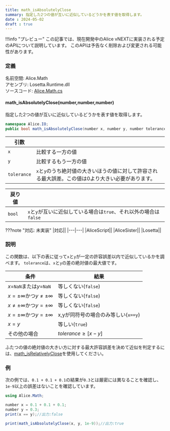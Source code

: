 ```yaml
---
title: math_isAbsolutelyClose
summary: 指定した2つの値が互いに近似しているどうかを表す値を取得します。
date : 2024-05-02
draft : true
---
```


!!!info "プレビュー"
    この記事では、現在開発中のAlice vNEXTに実装される予定のAPIについて説明しています。
    このAPIは予告なく削除および変更される可能性があります。

### 定義
名前空間: Alice.Math<br/>
アセンブリ: Losetta.Runtime.dll<br/>
ソースコード: [Alice.Math.cs](https://github.com/WSOFT-Project/Losetta/blob/master/Losetta.Runtime/Alice.Math.cs)

#### math_isAbsolutelyClose(number,number,number)

指定した2つの値が互いに近似しているどうかを表す値を取得します。

```cs title="AliceScript"
namespace Alice.IO;
public bool math_isAbsolutelyClose(number x, number y, number tolerance) requires(tolerance > 0);
```

|引数| |
|-|-|
|`x`|比較する一方の値|
|`y`|比較するもう一方の値|
|`tolerance`|`x`と`y`のうち絶対値の大きいほうの値に対して許容される最大誤差。この値は0より大きい必要があります。|

|戻り値| |
|-|-|
|`bool`|`x`と`y`が互いに近似している場合は`true`、それ以外の場合は`false`|

???note "対応: 未実装"
    |対応||
    |---|---|
    |AliceScript||
    |AliceSister||
    |Losetta||

### 説明
この関数は、以下の表に従って`x`と`y`が一定の許容誤差以内で近似しているかを調べます。
`tolerance`は、`x`と`y`の差の絶対値の最大値です。

条件|結果
---|---
$x=$`NaN`または$y=$`NaN`|等しくない(`false`)
$x=\pm\infty$かつ$y\neq\pm\infty$|等しくない(`false`)
$x\neq\pm\infty$かつ$y=\pm\infty$|等しくない(`false`)
$x=\pm\infty$かつ$y=\pm\infty$|x,yが同符号の場合のみ等しい(`x==y`)
$x=y$|等しい(`true`)
その他の場合|$tolerance \geq [x - y]$

ふたつの値の絶対値の大きい方に対する最大許容誤差を決めて近似を判定するには、[math_isRelativelyClose](./math_isabsolutelyclose.md)を使用してください。

### 例
次の例では、`0.1 + 0.1 + 0.1`の結果が`0.3`とは厳密には異なることを確認し、`1e-9`以上の誤差はないことを確認しています。

```cs title="AliceScript"
using Alice.Math;

number x = 0.1 + 0.1 + 0.1;
number y = 0.3;
print(x == y);//出力:false

print(math_isAbsolutelyClose(x, y, 1e-9));//出力:true
```
